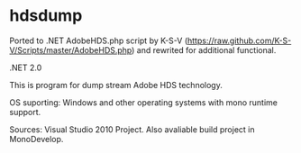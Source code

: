 hdsdump
=======

Ported to .NET AdobeHDS.php script by K-S-V (https://raw.github.com/K-S-V/Scripts/master/AdobeHDS.php)
and rewrited for additional functional.

.NET 2.0

This is program for dump stream Adobe HDS technology.

OS suporting:
Windows and other operating systems with mono runtime support.

Sources:
Visual Studio 2010 Project. Also avaliable build project in MonoDevelop.
